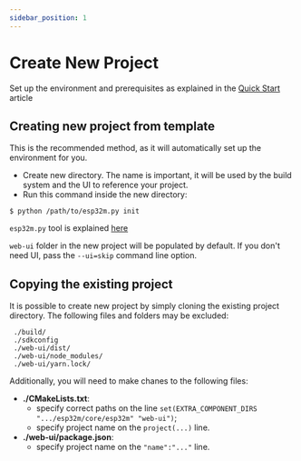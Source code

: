 ```yaml
---
sidebar_position: 1
---
```


# Create New Project

Set up the environment and prerequisites as explained in the [Quick Start](/docs/starting) article

## Creating new project from template

This is the recommended method, as it will automatically set up the environment for you.
* Create new directory. The name is important, it will be used by the build system and the UI to reference your project.
* Run this command inside the new directory:
```shell
$ python /path/to/esp32m.py init
```
`esp32m.py` tool is explained [here](docs/reference/esp32m-py)

``web-ui`` folder in the new project will be populated by default. If you don't need UI, pass the `--ui=skip` command line option.

## Copying the existing project

It is possible to create new project by simply cloning the existing project directory. The following files and folders may be excluded:

```
 ./build/
 ./sdkconfig
 ./web-ui/dist/
 ./web-ui/node_modules/
 ./web-ui/yarn.lock/
```

Additionally, you will need to make chanes to the following files:

* **./CMakeLists.txt**:
    * specify correct paths on the line `set(EXTRA_COMPONENT_DIRS ".../esp32m/core/esp32m" "web-ui")`;
    * specify project name on the `project(...)` line.
* **./web-ui/package.json**:
    * specify project name on the `"name":"..."` line.

